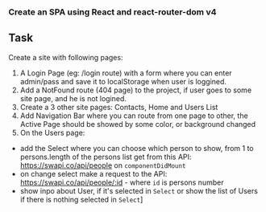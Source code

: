 ### Create an SPA using React and react-router-dom v4

## Task
Create a site with following pages:

1. A Login Page (eg: /login route) with a form where you can enter admin/pass and save it to localStorage when user is loggined.
2. Add a NotFound route (404 page) to the project, if user goes to some site page, and he is not logined.
3. Create a 3 other site pages: Contacts, Home and Users List
4. Add Navigation Bar where you can route from one page to other, the Active Page should be showed by some color, or background changed
5. On the Users page:
  * add the Select where you can choose which person to show, from 1 to persons.length of the persons list get from this API: https://swapi.co/api/people on `componentDidMount`
  * on change select make a request to the API: https://swapi.co/api/people/:id - where `id` is persons number
  * show inpo about User, if it's selected in `Select` or show the list of Users if there is nothing selected in `Select`]
